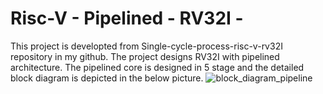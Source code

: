 # Risc-V - Pipelined - RV32I -
This project is developted from Single-cycle-process-risc-v-rv32I repository in my github.
The project designs RV32I with pipelined architecture.
The pipelined core is designed in 5 stage and the detailed block diagram is depicted in the below picture.
![block_diagram_pipeline](https://github.com/Stork1323/Risc-V-Pipelined-RV32I-/assets/136346435/0f57da06-0bdd-4ff5-bd24-3dea723c964f)

